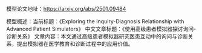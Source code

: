 模型论文地址：https://arxiv.org/abs/2501.09484

模型概述：当前标题：《Exploring the Inquiry-Diagnosis Relationship with Advanced Patient Simulators》
中文文章标题：《使用高级患者模拟器探讨询问-诊断关系》
文章内容：本文通过高级患者模拟器研究医患互动中的询问与诊断关系，提出模拟器在医学教育和诊断过程中的应用价值。

